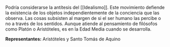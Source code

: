 Podría considerarse la antítesis del [[Idealismo]]. Este movimiento defiende la existencia de los objetos independientemente de la conciencia que las observa. Las cosas subsisten al margen de si el ser humano las percibe o no a través de los sentidos. Aunque atiende al pensamiento de filósofos como Platón o Aristóteles, es en la Edad Media cuando se desarrolla.

**Representantes:** Aristóteles y Santo Tomás de Aquino